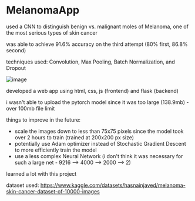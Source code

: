 # MelanomaApp

used a CNN to distinguish benign vs. malignant moles of Melanoma, one of the most serious types of skin cancer

was able to achieve 91.6% accuracy on the third attempt (80% first, 86.8% second)

techniques used: Convolution, Max Pooling, Batch Normalization, and Dropout

![image](https://github.com/kanishkrr/MelanomaApp/assets/138060333/2c0f221a-d677-49ec-8791-ba184e54b86a)

developed a web app using html, css, js (frontend) and flask (backend)

i wasn't able to upload the pytorch model since it was too large (138.9mb) - over 100mb file limit

things to improve in the future:

- scale the images down to less than 75x75 pixels since the model took over 2 hours to train (trained at 200x200 px size)
- potentially use Adam optimizer instead of Stochastic Gradient Descent to more efficiently train the model
- use a less complex Neural Network (i don't think it was necessary for such a large net - 9216 --> 4000 --> 2000 --> 2)

learned a lot with this project

dataset used: https://www.kaggle.com/datasets/hasnainjaved/melanoma-skin-cancer-dataset-of-10000-images

